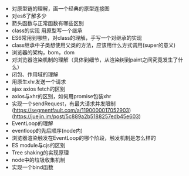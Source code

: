 - 对原型链的理解，画一个经典的原型连接图 
- 对es6了解多少 
- 箭头函数与正常函数有哪些区别 
- class的实现 用原型写一个继承 
- ES6常用到哪些，对class的理解，手写一个对继承的实现 
- class继承中子类想使用父类的方法，应该用什么方式调用(super的意义) 
- 浏览器的架构，bom，dom 
- 对浏览器渲染机制的理解（具体到细节，从渲染树到paint之间究竟发生了什么） 
- 闭包、作用域的理解 
- 用原生xhr发送一个请求 
- ajax axios fetch的区别 
- axios与xhr的区别，如何用promise包装xhr 
- 实现一个sendRequest，有最大请求并发限制 (https://segmentfault.com/a/1190000017052903)(https://juejin.im/post/5c889a2b5188257edb45e603)  
- EventLoop的理解 
- eventloop的先后顺序(node内) 
- 浏览器渲染触发在EventLoop的哪个阶段，触发机制是怎么样的 
- ES module与cjs的区别 
- Tree shaking的实现原理 
- node中的垃圾收集机制 
- 实现一个bind函数 